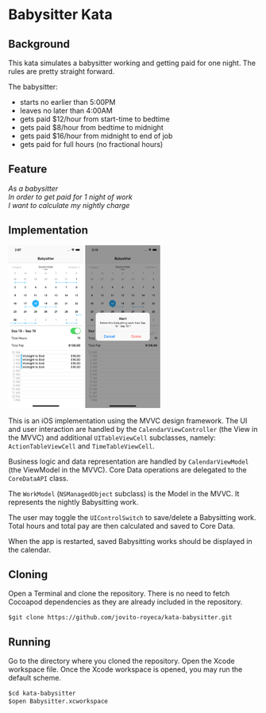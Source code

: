 # Babysitter Kata

## Background
This kata simulates a babysitter working and getting paid for one night.  The rules are pretty straight forward.

The babysitter:
- starts no earlier than 5:00PM
- leaves no later than 4:00AM
- gets paid $12/hour from start-time to bedtime
- gets paid $8/hour from bedtime to midnight
- gets paid $16/hour from midnight to end of job
- gets paid for full hours (no fractional hours)


## Feature
*As a babysitter<br>
In order to get paid for 1 night of work<br>
I want to calculate my nightly charge<br>*

## Implementation
<img src="screenshots/Screenshot-02.png" width="30%" height="auto"/>
<img src="screenshots/Screenshot-03.png" width="30%" height="auto"/>

This is an iOS implementation using the MVVC design framework. The UI and user interaction are handled by the `CalendarViewController` (the View in the MVVC) and additional `UITableViewCell` subclasses, namely: `ActionTableViewCell` and `TimeTableViewCell`. 

Business logic and data representation are handled by `CalendarViewModel` (the ViewModel in the MVVC). Core Data operations are delegated to the `CoreDataAPI` class.

The `WorkModel` (`NSManagedObject` subclass) is the Model in the MVVC. It represents the nightly Babysitting work.

The user may toggle the `UIControlSwitch` to save/delete a Babysitting work. Total hours and total pay are then calculated and saved to Core Data.

When the app is restarted, saved Babysitting works should be displayed in the calendar.

## Cloning
Open a Terminal and clone the repository. There is no need to fetch Cocoapod dependencies as they are already included in the repository.

```
$git clone https://github.com/jovito-royeca/kata-babysitter.git
```

## Running
Go to the directory where you cloned the repository. Open the Xcode workspace file. Once the Xcode workspace is opened, you may run the default scheme.
```
$cd kata-babysitter
$open Babysitter.xcworkspace
```

